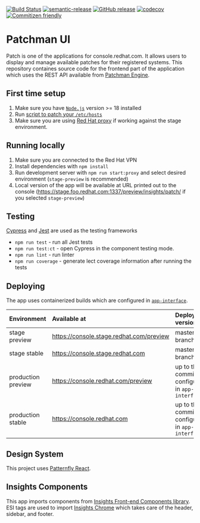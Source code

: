 [![Build Status](https://app.travis-ci.com/RedHatInsights/patchman-ui.svg?branch=master)](https://app.travis-ci.com/RedHatInsights/patchman-ui)
[![semantic-release](https://img.shields.io/badge/%20%20%F0%9F%93%A6%F0%9F%9A%80-semantic--release-e10079.svg)](https://github.com/semantic-release/semantic-release)
[![GitHub release](https://img.shields.io/github/v/release/RedHatInsights/patchman-ui.svg)](https://github.com/RedHatInsights/patchman-ui/releases/latest)
[![codecov](https://codecov.io/gh/RedHatInsights/patchman-ui/branch/master/graph/badge.svg)](https://codecov.io/gh/RedHatInsights/patchman-ui)
[![Commitizen friendly](https://img.shields.io/badge/commitizen-friendly-brightgreen.svg)](http://commitizen.github.io/cz-cli/)

# Patchman UI

Patch is one of the applications for console.redhat.com. It allows users to display and manage available patches for their registered systems. This repository containes source code for the frontend part of the application which uses the REST API available from [Patchman Engine](https://github.com/RedHatInsights/patchman-engine).

## First time setup

1. Make sure you have [`Node.js`](https://nodejs.org/en/) version >= 18 installed
2. Run [script to patch your `/etc/hosts`](https://github.com/RedHatInsights/insights-proxy/blob/master/scripts/patch-etc-hosts.sh)
3. Make sure you are using [Red Hat proxy](https://hdn.corp.redhat.com/proxy.pac) if working against the stage environment.

## Running locally

1. Make sure you are connected to the Red Hat VPN
2. Install dependencies with `npm install`
3. Run development server with `npm run start:proxy` and select desired environment (`stage-preview` is recommended)
4. Local version of the app will be available at URL printed out to the console (https://stage.foo.redhat.com:1337/preview/insights/patch/ if you selected `stage-preview`)

## Testing

[Cypress](https://cypress.io/) and [Jest](https://jestjs.io/) are used as the testing frameworks

- `npm run test` - run all Jest tests
- `npm run test:ct` - open Cypress in the component testing mode.
- `npm run lint` - run linter
- `npm run coverage` - generate lect coverage information after running the tests

## Deploying

The app uses containerized builds which are configured in [`app-interface`](https://gitlab.cee.redhat.com/service/app-interface/-/blob/master/data/services/insights/patchman/deploy-clowder.yml).

| Environment        | Available at                             | Deployed version                               |
| :----------------- | :--------------------------------------- | :--------------------------------------------- |
| stage preview      | https://console.stage.redhat.com/preview | master branch                                  |
| stage stable       | https://console.stage.redhat.com         | master branch                                  |
| production preview | https://console.redhat.com/preview       | up to the commit configured in `app-interface` |
| production stable  | https://console.redhat.com               | up to the commit configured in `app-interface` |

## Design System

This project uses [Patternfly React](https://github.com/patternfly/patternfly-react).

## Insights Components

This app imports components from [Insights Front-end Components library](https://github.com/RedHatInsights/frontend-components). ESI tags are used to import [Insights Chrome](https://github.com/RedHatInsights/insights-chrome) which takes care of the header, sidebar, and footer.
